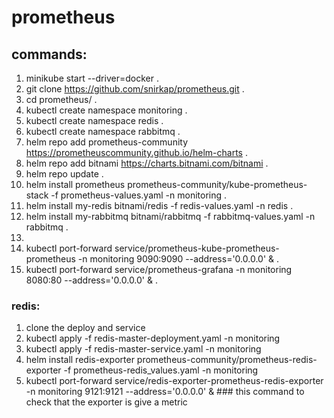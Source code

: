 # prometheus
## commands:
1. minikube start --driver=docker .
2. git clone https://github.com/snirkap/prometheus.git .
3. cd prometheus/ .
4. kubectl create namespace monitoring .
5. kubectl create namespace redis .
6. kubectl create namespace rabbitmq .
7. helm repo add prometheus-community https://prometheuscommunity.github.io/helm-charts .
8. helm repo add bitnami https://charts.bitnami.com/bitnami .
9. helm repo update .
11. helm install prometheus prometheus-community/kube-prometheus-stack -f prometheus-values.yaml -n monitoring .
12. helm install my-redis bitnami/redis -f redis-values.yaml -n redis .
13. helm install my-rabbitmq bitnami/rabbitmq -f rabbitmq-values.yaml -n rabbitmq .
14. 
15. kubectl port-forward service/prometheus-kube-prometheus-prometheus -n monitoring 9090:9090 --address='0.0.0.0' & .
16. kubectl port-forward service/prometheus-grafana -n monitoring 8080:80 --address='0.0.0.0' & .
### redis:
1. clone the deploy and service
2. kubectl apply -f redis-master-deployment.yaml -n monitoring
3. kubectl apply -f redis-master-service.yaml -n monitoring
4. helm install redis-exporter prometheus-community/prometheus-redis-exporter -f prometheus-redis_values.yaml -n monitoring
5. kubectl port-forward service/redis-exporter-prometheus-redis-exporter -n monitoring 9121:9121 --address='0.0.0.0' &  ### this command to check that the exporter is give a metric
